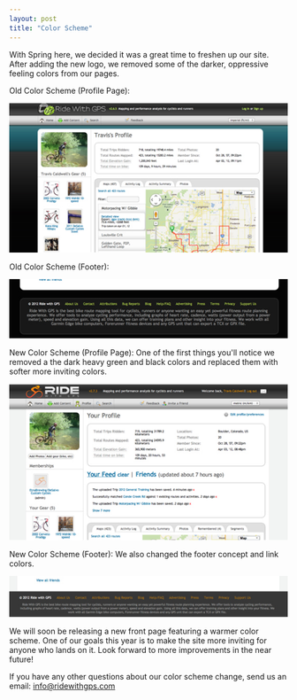 ```yaml
---
layout: post
title: "Color Scheme"
---
```


With Spring here, we decided it was a great time to freshen up our site.  After adding the new logo, we removed some of the darker, oppressive feeling colors from our pages.

Old Color Scheme (Profile Page):

<img class="postimage" src="/images/profile_old_upper.jpg" alt="Old Color Scheme, Profile Page">


Old Color Scheme (Footer):

<img class="postimage" src="/images/profile_old_lower.jpg" alt="Old Color Scheme, Footer">

New Color Scheme (Profile Page):
One of the first things you'll notice we removed a the dark heavy green and black colors and replaced them with softer more inviting colors.

<img class="postimage" src="/images/profile_new_upper.jpg" alt="New Color Scheme, Profile Page">





New Color Scheme (Footer):
We also changed the footer concept and link colors.

<img class="postimage" src="/images/profile_new_lower.jpg" alt="New Color Scheme, Footer">

We will soon be releasing a new front page featuring a warmer color scheme.  One of our goals this year is to make the site more inviting for anyone who lands on it.  Look forward to more improvements in the near future!

If you have any other questions about our color scheme change, send us an email: <a
href="mailto:info@ridewithgps.com">info@ridewithgps.com</a>
